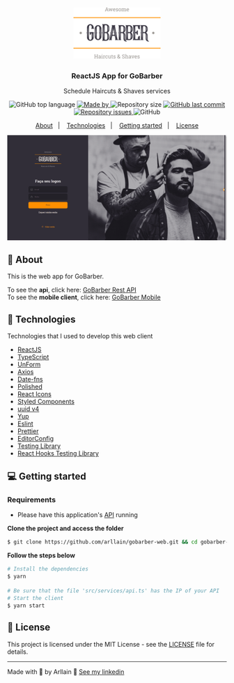 <h1 align="center">
  <img alt="gobarber" src=".github/logo.svg" width="200px">
</h1>

<h3 align="center">
  ReactJS App for GoBarber
</h3>

<p align="center">Schedule Haircuts & Shaves services</p>

<p align="center">
  <img alt="GitHub top language" src="https://img.shields.io/github/languages/top/arllain/gobarber-web?color=%23FF9000">

  <a href="https://www.linkedin.com/in/arllain/" target="_blank" rel="noopener noreferrer">
    <img alt="Made by" src="https://img.shields.io/badge/made%20by-arllain-%23FF9000">
  </a>

  <img alt="Repository size" src="https://img.shields.io/github/repo-size/arllain/gobarber-web?color=%23FF9000">

  <a href="https://github.com/arllain/gobarber-web/commits/master">
    <img alt="GitHub last commit" src="https://img.shields.io/github/last-commit/arllain/gobarber-web?color=%23FF9000">
  </a>

  <a href="https://github.com/arllain/gobarber-api/issues">
    <img alt="Repository issues" src="https://img.shields.io/github/issues/arllain/gobarber-web?color=%23FF9000">
  </a>

  <img alt="GitHub" src="https://img.shields.io/github/license/arllain/gobarber-web?color=%23FF9000">
</p>

<p align="center">
  <a href="#%EF%B8%8F-about-the-project">About</a>&nbsp;&nbsp;&nbsp;|&nbsp;&nbsp;&nbsp;
  <a href="#-technologies">Technologies</a>&nbsp;&nbsp;&nbsp;|&nbsp;&nbsp;&nbsp;
  <a href="#-getting-started">Getting started</a>&nbsp;&nbsp;&nbsp;|&nbsp;&nbsp;&nbsp;
  <a href="#-license">License</a>
</p>

<p align="center">
  <img alt="Layout" src=".github/gobarber_web.gif">
</p>

## 🧐 About

This is the web app for GoBarber.

To see the **api**, click here: [GoBarber Rest API](https://github.com/EliasGcf/gobarber-api)</br>
To see the **mobile client**, click here: [GoBarber Mobile](https://github.com/arllain/gobarber-mobile)

## 🚀 Technologies

Technologies that I used to develop this web client

- [ReactJS](https://reactjs.org/)
- [TypeScript](https://www.typescriptlang.org/)
- [UnForm](https://unform.dev/)
- [Axios](https://github.com/axios/axios)
- [Date-fns](https://date-fns.org/)
- [Polished](https://github.com/styled-components/polished)
- [React Icons](https://react-icons.github.io/react-icons/#/)
- [Styled Components](https://styled-components.com/)
- [uuid v4](https://github.com/thenativeweb/uuidv4/)
- [Yup](https://github.com/jquense/yup)
- [Eslint](https://eslint.org/)
- [Prettier](https://prettier.io/)
- [EditorConfig](https://editorconfig.org/)
- [Testing Library](https://testing-library.com/)
- [React Hooks Testing Library](https://react-hooks-testing-library.com/)

## 💻 Getting started

### Requirements

- Please have this application's [API](https://github.com/arllain/gobarber-api) running

**Clone the project and access the folder**

```bash
$ git clone https://github.com/arllain/gobarber-web.git && cd gobarber-api
```

**Follow the steps below**

```bash
# Install the dependencies
$ yarn

# Be sure that the file 'src/services/api.ts' has the IP of your API
# Start the client
$ yarn start

```

## 📝 License

This project is licensed under the MIT License - see the [LICENSE](LICENSE) file for details.

---

Made with 💜 by Arllain 👋 [See my linkedin](https://www.linkedin.com/in/arllain/)
